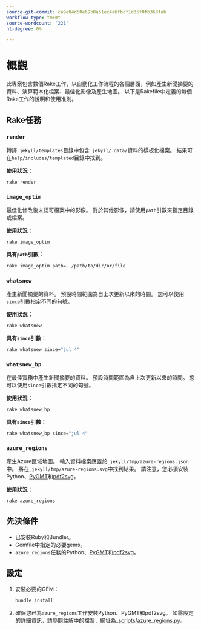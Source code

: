```yaml
---
source-git-commit: ca9e04d50e69b8a51ec4a6fbcf1d35f0fb363fab
workflow-type: tm+mt
source-wordcount: '221'
ht-degree: 0%

---
```

# 概觀

此專案包含數個Rake工作，以自動化工作流程的各個層面，例如產生新聞摘要的資料、演算範本化檔案、最佳化影像及產生地圖。 以下是Rakefile中定義的每個Rake工作的說明和使用准則。

## Rake任務

### `render`

轉譯`_jekyll/templates`目錄中包含`_jekyll/_data/`資料的樣板化檔案。 結果可在`help/includes/templated`目錄中找到。

**使用狀況：**

```sh
rake render
```

### `image_optim`

最佳化修改後未認可檔案中的影像。 對於其他影像，請使用`path`引數來指定目錄或檔案。

**使用狀況：**

```sh
rake image_optim
```

**具有`path`引數：**

```sh
rake image_optim path=../path/to/dir/or/file
```

### `whatsnew`

產生新聞摘要的資料。 預設時間範圍為自上次更新以來的時間。 您可以使用`since`引數指定不同的句號。

**使用狀況：**

```sh
rake whatsnew
```

**具有`since`引數：**

```sh
rake whatsnew since="jul 4"
```

### `whatsnew_bp`

在最佳實務中產生新聞摘要的資料。 預設時間範圍為自上次更新以來的時間。 您可以使用`since`引數指定不同的句號。

**使用狀況：**

```sh
rake whatsnew_bp
```

**具有`since`引數：**

```sh
rake whatsnew_bp since="jul 4"
```

### `azure_regions`

產生Azure區域地圖。 輸入資料檔案應置於`_jekyll/tmp/azure-regions.json`中。 將在`_jekyll/tmp/azure-regions.svg`中找到結果。 請注意，您必須安裝Python、[PyGMT](https://www.pygmt.org/latest/install.html)和[pdf2svg](https://formulae.brew.sh/formula/pdf2svg)。

**使用狀況：**

```sh
rake azure_regions
```

## 先決條件

- 已安裝Ruby和Bundler。
- Gemfile中指定的必要gems。
- `azure_regions`任務的Python、[PyGMT](https://www.pygmt.org/latest/install.html)和[pdf2svg](https://formulae.brew.sh/formula/pdf2svg)。

## 設定

1. 安裝必要的GEM：

   ```sh
   bundle install
   ```

2. 確保您已為`azure_regions`工作安裝Python、PyGMT和pdf2svg。 如需設定的詳細資訊，請參閱註解中的檔案，網址為[_scripts/azure_regions.py](_scripts/azure_regions.py)。
